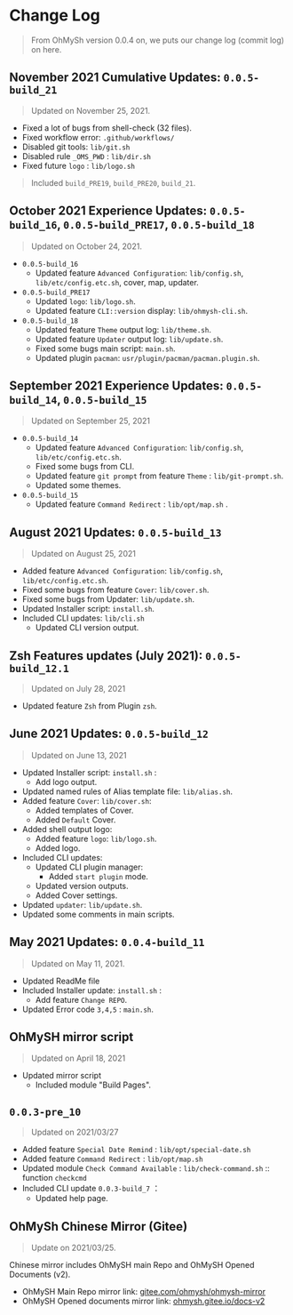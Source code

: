 # Change Log

> From OhMySh version 0.0.4 on, we puts our change log (commit log) on here.

## November 2021 Cumulative Updates: `0.0.5-build_21`

> Updated on November 25, 2021.

- Fixed a lot of bugs from shell-check (32 files).
- Fixed workflow error: `.github/workflows/`
- Disabled git tools: `lib/git.sh`
- Disabled rule `_OMS_PWD` : `lib/dir.sh`
- Fixed future `logo` : `lib/logo.sh`

> Included `build_PRE19`, `build_PRE20`, `build_21`.

## October 2021 Experience Updates: `0.0.5-build_16`, `0.0.5-build_PRE17`, `0.0.5-build_18`

> Updated on October 24, 2021.

- `0.0.5-build_16`
  - Updated feature `Advanced Configuration`: `lib/config.sh`, `lib/etc/config.etc.sh`, cover, map, updater.
- `0.0.5-build_PRE17`
  - Updated `logo`: `lib/logo.sh`.
  - Updated feature `CLI::version` display: `lib/ohmysh-cli.sh`.
- `0.0.5-build_18`
  - Updated feature `Theme` output log: `lib/theme.sh`.
  - Updated feature `Updater` output log: `lib/update.sh`.
  - Fixed some bugs main script: `main.sh`.
  - Updated plugin `pacman`: `usr/plugin/pacman/pacman.plugin.sh`.

## September 2021 Experience Updates: `0.0.5-build_14`, `0.0.5-build_15`

> Updated on September 25, 2021

- `0.0.5-build_14`
  - Updated feature `Advanced Configuration`: `lib/config.sh`, `lib/etc/config.etc.sh`.
  - Fixed some bugs from CLI.
  - Updated feature `git prompt` from feature `Theme` : `lib/git-prompt.sh`.
  - Updated some themes.
- `0.0.5-build_15`
  - Updated feature `Command Redirect` : `lib/opt/map.sh` .

## August 2021 Updates: `0.0.5-build_13`

> Updated on August 25, 2021

- Added feature `Advanced Configuration`: `lib/config.sh`, `lib/etc/config.etc.sh`.
- Fixed some bugs from feature `Cover`: `lib/cover.sh`.
- Fixed some bugs from Updater: `lib/update.sh`.
- Updated Installer script: `install.sh`.
- Included CLI updates: `lib/cli.sh`
  - Updated CLI version output.

## Zsh Features updates (July 2021): `0.0.5-build_12.1`

> Updated on July 28, 2021

- Updated feature `Zsh` from Plugin `zsh`.

## June 2021 Updates: `0.0.5-build_12`

> Updated on June 13, 2021

- Updated Installer script: `install.sh` :
  - Add logo output.
- Updated named rules of Alias template file: `lib/alias.sh`.
- Added feature `Cover`: `lib/cover.sh`:
  - Added templates of Cover.
  - Added `Default` Cover.
- Added shell output logo:
  - Added feature `logo`: `lib/logo.sh`.
  - Added logo.
- Included CLI updates:
  - Updated CLI plugin manager:
    - Added `start plugin` mode.
  - Updated version outputs.
  - Added Cover settings.
- Updated `updater`: `lib/update.sh`.
- Updated some comments in main scripts.


## May 2021 Updates: `0.0.4-build_11`

> Updated on May 11, 2021.

- Updated ReadMe file
- Included Installer update: `install.sh` :
  - Add feature `Change REPO`.
- Updated Error code `3,4,5` : `main.sh`.

## OhMySH mirror script

> Updated on April 18, 2021

- Updated mirror script
  - Included module "Build Pages".

## `0.0.3-pre_10`

> Updated on 2021/03/27

- Added feature `Special Date Remind` : `lib/opt/special-date.sh`
- Added feature `Command Redirect` : `lib/opt/map.sh`
- Updated module `Check Command Available` : `lib/check-command.sh` :: function `checkcmd`
- Included CLI update `0.0.3-build_7` ：
  - Updated help page.

## OhMySh Chinese Mirror (Gitee)

> Update on 2021/03/25.

Chinese mirror includes OhMySH main Repo and OhMySH Opened Documents (v2).

- OhMySH Main Repo mirror link: [gitee.com/ohmysh/ohmysh-mirror](https://gitee.com/ohmysh/ohmysh-mirror)
- OhMySH Opened documents mirror link: [ohmysh.gitee.io/docs-v2](https://ohmysh.gitee.io/docs-v2)
